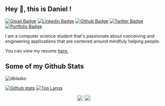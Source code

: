 ## Hey 👋, this is Daniel !
[![Gmail Badge](https://img.shields.io/badge/-daniel.blasko.dev@gmail.com-c14438?style=flat&logo=Gmail&logoColor=white&link=mailto:daniel.blasko.dev@gmail.com)](mailto:daniel.blasko.dev@gmail.com) 
[![Linkedin Badge](https://img.shields.io/badge/-dblasko-0072b1?style=flat&logo=Linkedin&logoColor=white&link=https://www.linkedin.com/in/dblasko/)](https://www.linkedin.com/in/dblasko/) [![Github Badge](https://img.shields.io/badge/-dblasko-grey?style=flat&logo=github&logoColor=white&link=https://github.com/dblasko/)](https://www.github.com/dblasko/) [![Twitter Badge](https://img.shields.io/badge/-blskdan-00acee?style=flat&logo=twitter&logoColor=white&link=https://twitter.com/blskdan/)](https://www.twitter.com/blskdan/) [![Portfolio Badge](https://img.shields.io/badge/portfolio-web-blue?style=flat&link=https://github.com/dblasko/)](https://github.com/dblasko/) <p align='left'>I am a computer science student that's passionate about conceiving and engineering applications that are centered around mindfuly helping people.</p><p align='left'> You can view my resume <a href='dblasko.fr ' target=_blank><u>here</u>.</a></p>
## Some of my Github Stats
<p align=left> <img src=https://komarev.com/ghpvc/?username=dblasko alt=dblasko /> </p>

[![Github stats](https://github-readme-stats.vercel.app/api?username=dblasko&show_icons=true&include_all_commits=true)](https://github.com/dblasko/github-readme-stats)
[![Top Langs](https://github-readme-stats.vercel.app/api/top-langs/?username=dblasko&layout=compact)](https://github.com/dblasko/github-readme-stats)


<p align="center">
<a href="https://twitter.com/blskdan" target="blank"><img align="center" src="https://cdn.jsdelivr.net/npm/simple-icons@3.0.1/icons/twitter.svg" alt="blskdan" height="20" width="20" /></a>
<a href="https://linkedin.com/in/dblasko" target="blank"><img align="center" src="https://cdn.jsdelivr.net/npm/simple-icons@3.0.1/icons/linkedin.svg" alt="dblasko" height="20" width="20" /></a>
</p>

